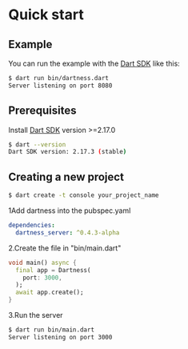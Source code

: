 # Quick start

## Example

You can run the example with the [Dart SDK](https://dart.dev/get-dart)
like this:

```bash
$ dart run bin/dartness.dart
Server listening on port 8080
```

## Prerequisites

Install [Dart SDK](https://dart.dev/get-dart) version >=2.17.0

```bash
$ dart --version            
Dart SDK version: 2.17.3 (stable)
```

## Creating a new project

```bash
$ dart create -t console your_project_name
```

1Add dartness into the pubspec.yaml

```yaml
dependencies:
  dartness_server: ^0.4.3-alpha
```

2.Create the file in "bin/main.dart"

```dart
void main() async {
  final app = Dartness(
    port: 3000,
  );
  await app.create();
}

```

3.Run the server

```bash
$ dart run bin/main.dart
Server listening on port 3000
```

